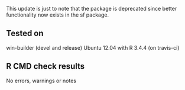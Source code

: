 This update is just to note that the package is deprecated since better
functionality now exists in the sf package.

## Tested on

win-builder (devel and release)
Ubuntu 12.04 with R 3.4.4 (on travis-ci)

## R CMD check results

No errors, warnings or notes
